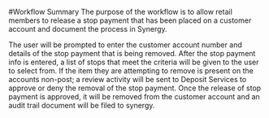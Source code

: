 #Workflow Summary
The purpose of the workflow is to allow retail members to release a stop payment that has been placed on a customer account and document the process in Synergy. 

The user will be prompted to enter the customer account number and details of the stop payment that is being removed. After the stop payment info is entered, a list of stops that meet the criteria will be given to the user to select from. If the item they are attempting to remove is present on the accounts non-post; a review activity will be sent to Deposit Services to approve or deny the removal of the stop payment. Once the release of stop payment is approved, it will be removed from the customer account and an audit trail document will be filed to synergy.
